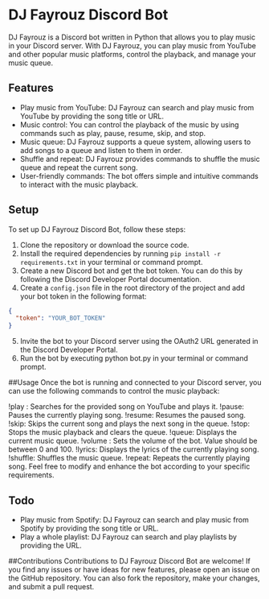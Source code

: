 # DJ Fayrouz Discord Bot

DJ Fayrouz is a Discord bot written in Python that allows you to play music in your Discord server. With DJ Fayrouz, you can play music from YouTube and other popular music platforms, control the playback, and manage your music queue.

## Features

- Play music from YouTube: DJ Fayrouz can search and play music from YouTube by providing the song title or URL.
- Music control: You can control the playback of the music by using commands such as play, pause, resume, skip, and stop.
- Music queue: DJ Fayrouz supports a queue system, allowing users to add songs to a queue and listen to them in order.
- Shuffle and repeat: DJ Fayrouz provides commands to shuffle the music queue and repeat the current song.
- User-friendly commands: The bot offers simple and intuitive commands to interact with the music playback.

## Setup

To set up DJ Fayrouz Discord Bot, follow these steps:

1. Clone the repository or download the source code.
2. Install the required dependencies by running `pip install -r requirements.txt` in your terminal or command prompt.
3. Create a new Discord bot and get the bot token. You can do this by following the Discord Developer Portal documentation.
4. Create a `config.json` file in the root directory of the project and add your bot token in the following format:

```json
{
  "token": "YOUR_BOT_TOKEN"
}
```

5. Invite the bot to your Discord server using the OAuth2 URL generated in the Discord Developer Portal.
6. Run the bot by executing python bot.py in your terminal or command prompt.

##Usage
Once the bot is running and connected to your Discord server, you can use the following commands to control the music playback:

!play <song>: Searches for the provided song on YouTube and plays it.
!pause: Pauses the currently playing song.
!resume: Resumes the paused song.
!skip: Skips the current song and plays the next song in the queue.
!stop: Stops the music playback and clears the queue.
!queue: Displays the current music queue.
!volume <value>: Sets the volume of the bot. Value should be between 0 and 100.
!lyrics: Displays the lyrics of the currently playing song.
!shuffle: Shuffles the music queue.
!repeat: Repeats the currently playing song.
Feel free to modify and enhance the bot according to your specific requirements.
  
## Todo

- Play music from Spotify: DJ Fayrouz can search and play music from Spotify by providing the song title or URL.
- Play a whole playlist: DJ Fayrouz can search and play playlists by providing the URL.

##Contributions
Contributions to DJ Fayrouz Discord Bot are welcome! If you find any issues or have ideas for new features, please open an issue on the GitHub repository. You can also fork the repository, make your changes, and submit a pull request.
